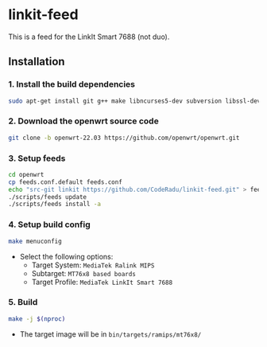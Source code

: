 # linkit-feed

This is a feed for the LinkIt Smart 7688 (not duo).

## Installation

### 1. Install the build dependencies

```sh
sudo apt-get install git g++ make libncurses5-dev subversion libssl-dev gawk libxml-parser-perl unzip wget python xz-utils
```

### 2. Download the openwrt source code

```sh
git clone -b openwrt-22.03 https://github.com/openwrt/openwrt.git
```

### 3. Setup feeds

```sh
cd openwrt
cp feeds.conf.default feeds.conf
echo "src-git linkit https://github.com/CodeRadu/linkit-feed.git" > feeds.conf
./scripts/feeds update
./scripts/feeds install -a
```

### 4. Setup build config

```sh
make menuconfig
```

- Select the following options:
  - Target System: `MediaTek Ralink MIPS`
  - Subtarget: `MT76x8 based boards`
  - Target Profile: `MediaTek LinkIt Smart 7688`

### 5. Build

```sh
make -j $(nproc)
```

- The target image will be in `bin/targets/ramips/mt76x8/`
